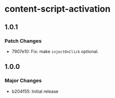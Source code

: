 # content-script-activation

## 1.0.1

### Patch Changes

- 7907e10: Fix: make `injectOnClick` optional.

## 1.0.0

### Major Changes

- b204f55: Initial release
